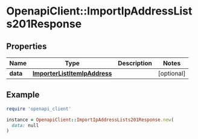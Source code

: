 # OpenapiClient::ImportIpAddressLists201Response

## Properties

| Name | Type | Description | Notes |
| ---- | ---- | ----------- | ----- |
| **data** | [**ImporterListItemIpAddress**](ImporterListItemIpAddress.md) |  | [optional] |

## Example

```ruby
require 'openapi_client'

instance = OpenapiClient::ImportIpAddressLists201Response.new(
  data: null
)
```

